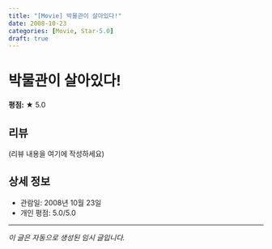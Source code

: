 ```yaml
---
title: "[Movie] 박물관이 살아있다!"
date: 2008-10-23
categories: [Movie, Star-5.0]
draft: true
---
```


# 박물관이 살아있다!

**평점:** ★ 5.0

## 리뷰

(리뷰 내용을 여기에 작성하세요)

## 상세 정보

- 관람일: 2008년 10월 23일
- 개인 평점: 5.0/5.0

---

*이 글은 자동으로 생성된 임시 글입니다.*

